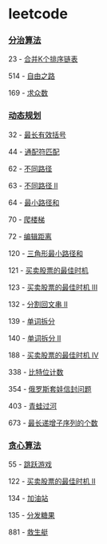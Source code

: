# leetcode

### [分治算法](https://leetcode-cn.com/tag/divide-and-conquer/)

23   - [合并K个排序链表](https://leetcode-cn.com/problems/merge-k-sorted-lists)

514 - [自由之路](https://leetcode-cn.com/problems/freedom-trail)

169 - [求众数](https://leetcode-cn.com/problems/majority-element)



### [动态规划](https://leetcode-cn.com/tag/dynamic-programming/)

32   - [最长有效括号](https://leetcode-cn.com/problems/longest-valid-parentheses/description/)

44   - [通配符匹配](https://leetcode-cn.com/problems/wildcard-matching/description/)

62   - [不同路径](https://leetcode-cn.com/problems/unique-paths)

63   - [不同路径 II](https://leetcode-cn.com/problems/unique-paths-ii)

64   - [最小路径和](https://leetcode-cn.com/problems/minimum-path-sum)

70   - [爬楼梯](https://leetcode-cn.com/problems/climbing-stairs)

72   - [编辑距离](https://leetcode-cn.com/problems/edit-distance/description/)

120 - [三角形最小路径和](https://leetcode-cn.com/problems/triangle)

121 - [买卖股票的最佳时机](https://leetcode-cn.com/problems/best-time-to-buy-and-sell-stock)

123 - [买卖股票的最佳时机 III](https://leetcode-cn.com/problems/best-time-to-buy-and-sell-stock-iii)

132 - [分割回文串 II](https://leetcode-cn.com/problems/palindrome-partitioning-ii)

139 - [单词拆分](https://leetcode-cn.com/problems/word-break)

140 - [单词拆分 II](https://leetcode-cn.com/problems/word-break-ii)

188 - [买卖股票的最佳时机 IV](https://leetcode-cn.com/problems/best-time-to-buy-and-sell-stock-iii/description/)

338 - [比特位计数](https://leetcode-cn.com/problems/counting-bits)

354 - [俄罗斯套娃信封问题](https://leetcode-cn.com/problems/russian-doll-envelopes)

403 - [青蛙过河](https://leetcode-cn.com/problems/frog-jump/description/)

673 - [最长递增子序列的个数](https://leetcode-cn.com/problems/number-of-longest-increasing-subsequence/description/) 



### [贪心算法](https://leetcode-cn.com/tag/greedy/)

55   - [跳跃游戏](https://leetcode-cn.com/problems/jump-game)

122 - [买卖股票的最佳时机 II](https://leetcode-cn.com/problems/best-time-to-buy-and-sell-stock-ii)

134 - [加油站](https://leetcode-cn.com/problems/gas-station)

135 - [分发糖果](https://leetcode-cn.com/problems/candy)

881 - [救生艇](https://leetcode-cn.com/problems/boats-to-save-people)

